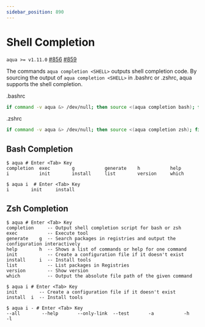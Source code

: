 ```yaml
---
sidebar_position: 890
---
```


# Shell Completion

`aqua >= v1.11.0` [#856](https://github.com/aquaproj/aqua/issues/856) [#859](https://github.com/aquaproj/aqua/pull/859)

The commands `aqua completion <SHELL>` outputs shell completion code.
By sourcing the output of `aqua completion <SHELL>` in .bashrc or .zshrc,
aqua supports the shell completion.

.bashrc

```sh
if command -v aqua &> /dev/null; then source <(aqua completion bash); fi
```

.zshrc

```sh
if command -v aqua &> /dev/null; then source <(aqua completion zsh); fi
```

## Bash Completion

```console
$ aqua # Enter <Tab> Key
completion  exec        g           generate    h           help        i           init        install     list        version     which
```

```console
$ aqua i  # Enter <Tab> Key
i        init     install
```

## Zsh Completion

```console
$ aqua # Enter <Tab> Key
completion     -- Output shell completion script for bash or zsh
exec           -- Execute tool
generate    g  -- Search packages in registries and output the configuration interactively
help        h  -- Shows a list of commands or help for one command
init           -- Create a configuration file if it doesn't exist
install     i  -- Install tools
list           -- List packages in Registries
version        -- Show version
which          -- Output the absolute file path of the given command
```

```console
$ aqua i # Enter <Tab> Key
init        -- Create a configuration file if it doesn't exist
install  i  -- Install tools
```

```console
$ aqua i - # Enter <Tab> Key
--all        --help       --only-link  --test       -a           -h           -l
```
